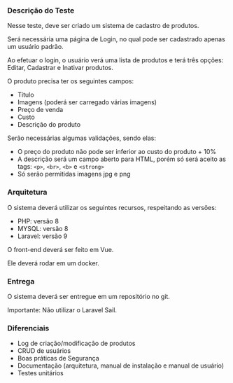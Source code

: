### Descrição do Teste

Nesse teste, deve ser criado um sistema de cadastro de produtos. 

Será necessária uma página de Login, no qual pode ser cadastrado apenas um usuário padrão.

Ao efetuar o login, o usuário verá uma lista de produtos e terá três opções: Editar, Cadastrar e Inativar produtos.

O produto precisa ter os seguintes campos:

* Título
* Imagens (poderá ser carregado várias imagens)
* Preço de venda
* Custo
* Descrição do produto

Serão necessárias algumas validações, sendo elas:

* O preço do produto não pode ser inferior ao custo do produto + 10%
* A descrição será um campo aberto para HTML, porém só será aceito as tags: `<p>`, `<br>`, `<b>` e `<strong>`
* Só serão permitidas imagens jpg e png

### Arquitetura

O sistema deverá utilizar os seguintes recursos, respeitando as versões:

* PHP: versão 8
* MYSQL: versão 8
* Laravel: versão 9

O front-end deverá ser feito em Vue.

Ele deverá rodar em um docker.

### Entrega

O sistema deverá ser entregue em um repositório no git.

Importante: Não utilizar o Laravel Sail.

### Diferenciais

* Log de criação/modificação de produtos
* CRUD de usuários
* Boas práticas de Segurança
* Documentação (arquitetura, manual de instalação e manual de usuário)
* Testes unitários